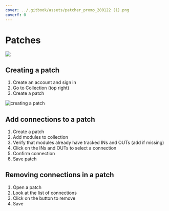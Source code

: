 ```yaml
---
cover: ../.gitbook/assets/patcher_promo_280122 (1).png
coverY: 0
---
```


# Patches

![](<../.gitbook/assets/patcher\_promo\_280122 (1) (Small).png>)

## Creating a patch

1. Create an account and sign in
2. Go to Collection (top right)
3. Create a patch

![creating a patch](../.gitbook/assets/2021-12-29\_09-06-35.gif)

## Add connections to a patch

1. Create a patch
2. Add modules to collection
3. Verify that modules already have tracked INs and OUTs (add if missing)
4. Click on the INs and OUTs to select a connection
5. Confirm connection
6. Save patch

## Removing connections in a patch

1. Open a patch
2. Look at the list of connections
3. Click on the button to remove
4. Save

